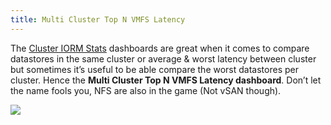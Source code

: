 ```yaml
---
title: Multi Cluster Top N VMFS Latency
---
```



The [Cluster IORM Stats](#cluster-iorm) dashboards are great when it comes to compare datastores in the same cluster or average & worst latency between cluster but sometimes it’s useful to be able compare the worst datastores per cluster. Hence the **Multi Cluster Top N VMFS Latency dashboard**. Don’t let the name fools you, NFS are also in the game (Not vSAN though).

[![](/media/vmware_multi_cluster_top_n_vmfs_latency.png)](http://www.poligraf.io/vsphere-sexipanels/vmware_multi_cluster_top_n_vmfs_latency/)
